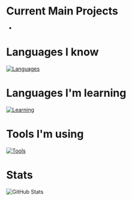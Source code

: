 # Current Main Projects
- 
  
# Languages I know
  
[![Languages](https://skillicons.dev/icons?i=arduino,latex)](https://skillicons.dev)<br/>

# Languages I'm learning
  
[![Learning](https://skillicons.dev/icons?i=js,java,css,html,php,ruby,py)](https://skillicons.dev)<br/>

# Tools I'm using
  
[![Tools](https://skillicons.dev/icons?i=idea,cloudflare,docker,figma,mysql,nodejs,rails,vscode)](https://skillicons.dev)<br/>


# Stats
  
![GitHub Stats](https://github-readme-stats.vercel.app/api?username=D-Alessian&show_icons=true&theme=dark&count_private=true&include_all_commits=true&hide_border=true)
